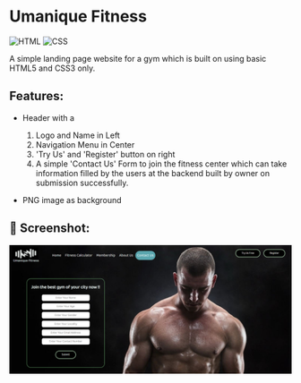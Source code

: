 # Umanique Fitness 

![HTML](https://img.shields.io/badge/HTML-5.2-blue)
![CSS](https://img.shields.io/badge/CSS-3.15-orange)
<br>

A simple landing page website for a gym which is built on using basic HTML5 and CSS3 only.

## Features:

* Header with a 
   1. Logo and Name in Left
   2. Navigation Menu in Center
   3. 'Try Us' and 'Register' button on right
   4. A simple 'Contact Us' Form to join the fitness center which can take information filled by the users at the backend built by owner on submission successfully.

* PNG image as background

## 📸 Screenshot:

![picture alt](https://github.com/umanique/gym-website/blob/main/images/1.png)

